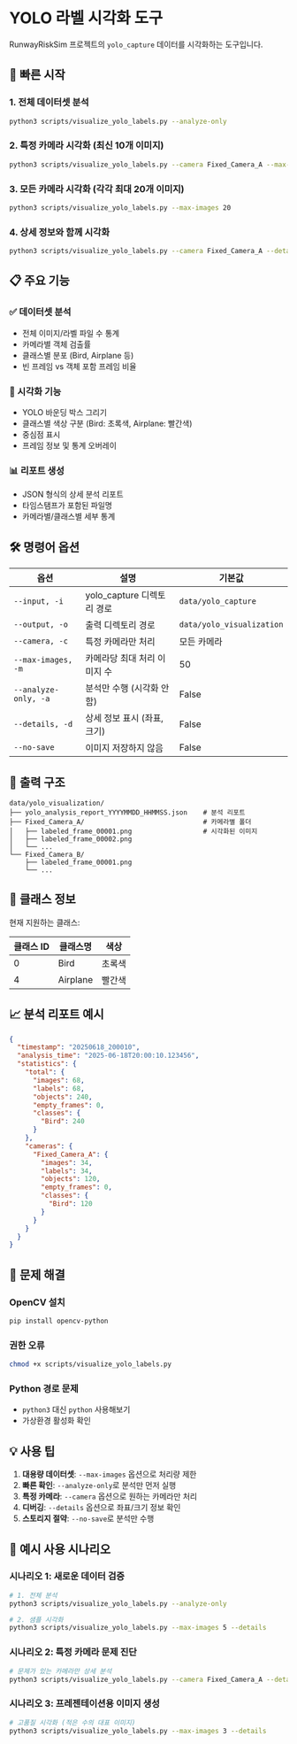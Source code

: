 # YOLO 라벨 시각화 도구

RunwayRiskSim 프로젝트의 `yolo_capture` 데이터를 시각화하는 도구입니다.

## 🚀 빠른 시작

### 1. 전체 데이터셋 분석
```bash
python3 scripts/visualize_yolo_labels.py --analyze-only
```

### 2. 특정 카메라 시각화 (최신 10개 이미지)
```bash
python3 scripts/visualize_yolo_labels.py --camera Fixed_Camera_A --max-images 10
```

### 3. 모든 카메라 시각화 (각각 최대 20개 이미지)
```bash
python3 scripts/visualize_yolo_labels.py --max-images 20
```

### 4. 상세 정보와 함께 시각화
```bash
python3 scripts/visualize_yolo_labels.py --camera Fixed_Camera_A --details --max-images 5
```

## 📋 주요 기능

### ✅ 데이터셋 분석
- 전체 이미지/라벨 파일 수 통계
- 카메라별 객체 검출률
- 클래스별 분포 (Bird, Airplane 등)
- 빈 프레임 vs 객체 포함 프레임 비율

### 🎨 시각화 기능
- YOLO 바운딩 박스 그리기
- 클래스별 색상 구분 (Bird: 초록색, Airplane: 빨간색)
- 중심점 표시
- 프레임 정보 및 통계 오버레이

### 📊 리포트 생성
- JSON 형식의 상세 분석 리포트
- 타임스탬프가 포함된 파일명
- 카메라별/클래스별 세부 통계

## 🛠️ 명령어 옵션

| 옵션 | 설명 | 기본값 |
|------|------|--------|
| `--input, -i` | yolo_capture 디렉토리 경로 | `data/yolo_capture` |
| `--output, -o` | 출력 디렉토리 경로 | `data/yolo_visualization` |
| `--camera, -c` | 특정 카메라만 처리 | 모든 카메라 |
| `--max-images, -m` | 카메라당 최대 처리 이미지 수 | 50 |
| `--analyze-only, -a` | 분석만 수행 (시각화 안함) | False |
| `--details, -d` | 상세 정보 표시 (좌표, 크기) | False |
| `--no-save` | 이미지 저장하지 않음 | False |

## 📂 출력 구조

```
data/yolo_visualization/
├── yolo_analysis_report_YYYYMMDD_HHMMSS.json    # 분석 리포트
├── Fixed_Camera_A/                              # 카메라별 폴더
│   ├── labeled_frame_00001.png                  # 시각화된 이미지
│   ├── labeled_frame_00002.png
│   └── ...
└── Fixed_Camera_B/
    ├── labeled_frame_00001.png
    └── ...
```

## 🎯 클래스 정보

현재 지원하는 클래스:

| 클래스 ID | 클래스명 | 색상 |
|-----------|----------|------|
| 0 | Bird | 초록색 |
| 4 | Airplane | 빨간색 |

## 📈 분석 리포트 예시

```json
{
  "timestamp": "20250618_200010",
  "analysis_time": "2025-06-18T20:00:10.123456",
  "statistics": {
    "total": {
      "images": 68,
      "labels": 68,
      "objects": 240,
      "empty_frames": 0,
      "classes": {
        "Bird": 240
      }
    },
    "cameras": {
      "Fixed_Camera_A": {
        "images": 34,
        "labels": 34,
        "objects": 120,
        "empty_frames": 0,
        "classes": {
          "Bird": 120
        }
      }
    }
  }
}
```

## 🔧 문제 해결

### OpenCV 설치
```bash
pip install opencv-python
```

### 권한 오류
```bash
chmod +x scripts/visualize_yolo_labels.py
```

### Python 경로 문제
- `python3` 대신 `python` 사용해보기
- 가상환경 활성화 확인

## 💡 사용 팁

1. **대용량 데이터셋**: `--max-images` 옵션으로 처리량 제한
2. **빠른 확인**: `--analyze-only`로 분석만 먼저 실행
3. **특정 카메라**: `--camera` 옵션으로 원하는 카메라만 처리
4. **디버깅**: `--details` 옵션으로 좌표/크기 정보 확인
5. **스토리지 절약**: `--no-save`로 분석만 수행

## 📝 예시 사용 시나리오

### 시나리오 1: 새로운 데이터 검증
```bash
# 1. 전체 분석
python3 scripts/visualize_yolo_labels.py --analyze-only

# 2. 샘플 시각화
python3 scripts/visualize_yolo_labels.py --max-images 5 --details
```

### 시나리오 2: 특정 카메라 문제 진단
```bash
# 문제가 있는 카메라만 상세 분석
python3 scripts/visualize_yolo_labels.py --camera Fixed_Camera_A --details --max-images 20
```

### 시나리오 3: 프레젠테이션용 이미지 생성
```bash
# 고품질 시각화 (적은 수의 대표 이미지)
python3 scripts/visualize_yolo_labels.py --max-images 3 --details
``` 